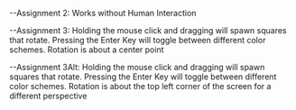 --Assignment 2: Works without Human Interaction

--Assignment 3: Holding the mouse click and dragging will spawn squares that rotate. Pressing the Enter Key will toggle between different color schemes. Rotation is about a center point

--Assignment 3Alt: Holding the mouse click and dragging will spawn squares that rotate. Pressing the Enter Key will toggle between different color schemes. Rotation is about the top left corner of the screen for a different perspective
